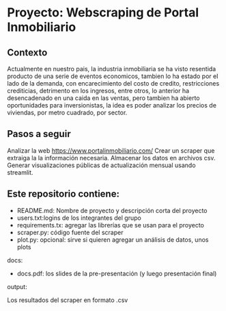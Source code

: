 # Proyecto: Webscraping de Portal Inmobiliario

## Contexto

Actualmente en nuestro pais, la industria inmobiliaria se ha visto resentida producto de una serie de eventos economicos, tambien lo ha estado por el lado de la demanda, con encarecimiento del costo de credito, restricciones crediticias, detrimento en los ingresos, entre otros, lo anterior ha desencadenado en una caida en las ventas, pero tambien ha abierto oportunidades para inversionistas, la idea es poder analizar los precios de viviendas, por metro cuadrado, por sector.

## Pasos a seguir

Analizar la web https://www.portalinmobiliario.com/
Crear un scraper que extraiga la la información necesaria.
Almacenar los datos en archivos csv.
Generar visualizaciones públicas de actualización mensual usando streamlit.

## Este repositorio contiene:

- README.md: Nombre de proyecto y descripción corta del proyecto
- users.txt:logins de los integrantes del grupo
- requirements.tx: agregar las librerías que se usan para el proyecto
- scraper.py: código fuente del scraper
- plot.py: opcional: sirve si quieren agregar un análisis de datos, unos plots

docs:
- docs.pdf: los slides de la pre-presentación (y luego presentación final)

output:

Los resultados del scraper en formato .csv
